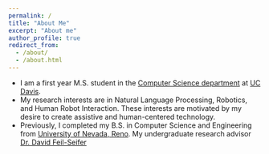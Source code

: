 ```yaml
---
permalink: /
title: "About Me"
excerpt: "About me"
author_profile: true
redirect_from: 
  - /about/
  - /about.html
---
```


* I am a first year M.S. student in the [Computer Science department](https://cs.ucdavis.edu/) at [UC Davis](https://www.ucdavis.edu/).
* My research interests are in Natural Language Processing, Robotics, and Human Robot Interaction. These interests are motivated by my desire to create assistive and human-centered technology. 
* Previously, I completed my B.S. in Computer Science and Engineering from [University of Nevada, Reno](https://www.unr.edu/). My undergraduate research advisor [Dr. David Feil-Seifer](https://www.cse.unr.edu/~dave/)